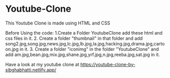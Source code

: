  # Youtube-Clone
This Youtube Clone is made using HTML and CSS

Before Using the code:
1.Create a Folder YoutubeClone add these html and css files in it.
2. Create a folder  "thumbnail" in that folder and add song2.jpg,song.jpg,news.jpg,lc.jpg,lb.jpg,la.jpg,hacking.jpg,drama.jpg,cartoon.jpg
in it.
3. Create a folder "iconimg" in the folder "YoutubeClone" and add am.jpg,bean.jpg,mix.jpg,shane.jpg,yrf.jpg,n.jpg,reeba.jpg,sat.jpg in it.

Have a look at my youtube clone at
https://youtube-clone-by-sibghabhatti.netlify.app/

